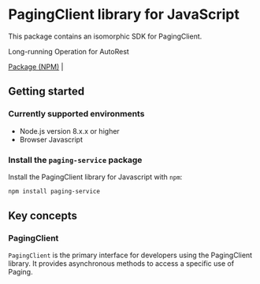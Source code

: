 # PagingClient library for JavaScript

This package contains an isomorphic SDK for PagingClient.

Long-running Operation for AutoRest

[Package (NPM)](https://www.npmjs.com/package/paging-service) |

## Getting started

### Currently supported environments

- Node.js version 8.x.x or higher
- Browser Javascript


### Install the `paging-service` package

Install the PagingClient library for Javascript with `npm`:

```bash
npm install paging-service
```


## Key concepts

### PagingClient

`PagingClient` is the primary interface for developers using the PagingClient library. It provides asynchronous methods to access a specific use of Paging.